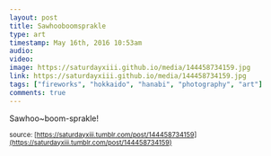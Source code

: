 ```yaml
---
layout: post
title: Sawhooboomsprakle
type: art
timestamp: May 16th, 2016 10:53am
audio: 
video: 
image: https://saturdayxiii.github.io/media/144458734159.jpg
link: https://saturdayxiii.github.io/media/144458734159.jpg
tags: ["fireworks", "hokkaido", "hanabi", "photography", "art"]
comments: true
---
```

Sawhoo~boom-sprakle!
 
  
<small>source: [https://saturdayxiii.tumblr.com/post/144458734159](https://saturdayxiii.tumblr.com/post/144458734159)</small>